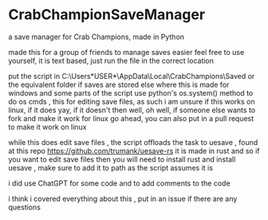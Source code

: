 # CrabChampionSaveManager
a save manager for Crab Champions, made in Python 

made this for a group of friends to manage saves easier 
feel free to use yourself, it is text based, just run the file in the correct location

put the script in C:\Users\*USER*\AppData\Local\CrabChampions\Saved
or the equivalent folder if saves are stored else where 
this is made for windows and some parts of the script use python's os.system() method to do os cmds , this for editing save files, as such i am unsure if this works on linux, if it does yay, if it doesn't then well, oh well, if someone else wants to fork and make it work for linux go ahead, you can also put in a pull request to make it work on linux

while this does edit save files , the script offloads the task to uesave , found at this repo https://github.com/trumank/uesave-rs
it is made in rust and so if you want to edit save files then you will need to install rust and install uesave , make sure to add it to path as the script assumes it is

i did use ChatGPT for some code and to add comments to the code

i think i covered everything about this , put in an issue if there are any questions
